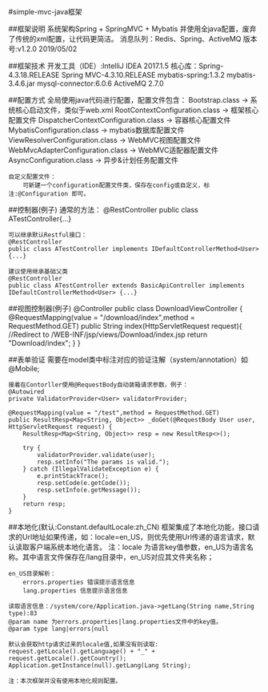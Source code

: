 #simple-mvc-java框架

##框架说明 系统架构Spring + SpringMVC + Mybatis 并使用全java配置，废弃了传统的xml配置，让代码更简洁。 
    消息队列：Redis、Spring、ActiveMQ
    版本号:v1.2.0 2019/05/02

##框架技术 
    开发工具（IDE）:IntelliJ IDEA 2017.1.5 
    核心库：Spring-4.3.18.RELEASE 
            Spring MVC-4.3.10.RELEASE 
            mybatis-spring:1.3.2 
            mybatis-3.4.6.jar 
            mysql-connector:6.0.6
            ActiveMQ 2.7.0


##配置方式 
    全局使用java代码进行配置，配置文件包含： 
        Bootstrap.class -> 系统核心启动文件，类似于web.xml 
        RootContextConfiguration.class -> 框架核心配置文件 
        DispatcherContextConfiguration.class -> 容器核心配置文件
        MybatisConfiguration.class -> mybatis数据库配置文件 
        ViewResolverConfiguration.class -> WebMVC视图配置文件 
        WebMvcAdapterConfiguration.class -> WebMVC适配器配置文件 
        AsyncConfiguration.class -> 异步&计划任务配置文件

    自定义配置文件：
        可新建一个configuration配置文件类，保存在config或自定义，标注:@Configuration 即可。
        
##控制器(例子) 
    通常的方法： @RestController public class ATestController{...}

    可以继承默认Restful接口：
    @RestController
    public class ATestController implements IDefaultControllerMethod<User> {...}
    
    建议使用继承基础父类
    @RestController
    public class ATestController extends BasicApiController implements IDefaultControllerMethod<User> {...}
##视图控制器(例子) 
    @Controller public class DownloadViewController { @RequestMapping(value = "/download/index",method = RequestMethod.GET) public String index(HttpServletRequest request){ //Redirect to /WEB-INF/jsp/views/Download/index.jsp return "Download/index"; } }

##表单验证 
    需要在model类中标注对应的验证注解（system/annotation）如@Mobile;

    接着在Contorller使用@RequestBody自动装箱请求参数，例子：
    @Autowired
    private ValidatorProvider<User> validatorProvider;
    
    @RequestMapping(value = "/test",method = RequestMethod.GET)
    public ResultResp<Map<String, Object>> _doGet(@RequestBody User user, HttpServletRequest request) {
        ResultResp<Map<String, Object>> resp = new ResultResp<>();
    
        try {
            validatorProvider.validate(user);
            resp.setInfo("The params is valid.");
        } catch (IllegalValidateException e) {
            e.printStackTrace();
            resp.setCode(e.getCode());
            resp.setInfo(e.getMessage());
        }
        return resp;
    }
    
##本地化(默认:Constant.defaultLocale:zh_CN) 
    框架集成了本地化功能，接口请求的Url地址如果传递，如：locale=en_US，则优先使用Url传递的语言请求，默认读取客户端系统本地化语言。 注：locale 为语言key值参数，en_US为语言名称。其中语言文件保存在/lang目录中，en_US对应其文件夹名称；

    en_US目录解析：
        errors.properties 错误提示语言信息
        lang.properties 信息提示语言信息

    读取语言信息：/system/core/Application.java->getLang(String name,String type):83  
    @param name 为errors.properties|lang.properties文件中的key值。
    @param type lang|errors|null
    
    默认会获取http请求过来的locale值,如果没有则读取:
    request.getLocale().getLanguage() + "_" + request.getLocale().getCountry();
    Application.getInstance(null).getLang(Lang String);
    
    注：本次框架并没有使用本地化规则配置。